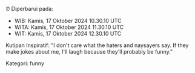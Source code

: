 ⏰ Diperbarui pada:
- WIB: Kamis, 17 Oktober 2024 10.30.10 UTC
- WITA: Kamis, 17 Oktober 2024 11.30.10 UTC
- WIT: Kamis, 17 Oktober 2024 12.30.10 UTC

Kutipan Inspiratif:
"I don't care what the haters and naysayers say. If they make jokes about me, I'll laugh because they'll probably be funny."


Kategori: funny

